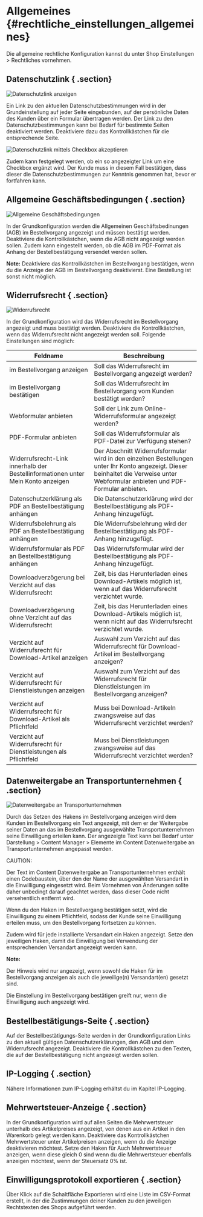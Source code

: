 # Allgemeines {#rechtliche_einstellungen_allgemeines}

Die allgemeine rechtliche Konfiguration kannst du unter Shop Einstellungen \> Rechtliches vornehmen.

## Datenschutzlink { .section}

![](Bilder/Abb032_DatenschutzlinkAnzeigen.png "Datenschutzlink anzeigen")

Ein Link zu den aktuellen Datenschutzbestimmungen wird in der Grundeinstellung auf jeder Seite eingebunden, auf der persönliche Daten des Kunden über ein Formular übertragen werden. Der Link zu den Datenschutzbestimmungen kann bei Bedarf für bestimmte Seiten deaktiviert werden. Deaktiviere dazu das Kontrollkästchen für die entsprechende Seite.

![](Bilder/Abb033_DatenschutzlinkMittelsCheckboxAkzeptieren.png "Datenschutzlink mittels Checkbox akzeptieren")

Zudem kann festgelegt werden, ob ein so angezeigter Link um eine Checkbox ergänzt wird. Der Kunde muss in diesem Fall bestätigen, dass dieser die Datenschutzbestimmungen zur Kenntnis genommen hat, bevor er fortfahren kann.

## Allgemeine Geschäftsbedingungen { .section}

![](Bilder/Abb034_AllgemeineGeschaeftsbedingungen.png "Allgemeine Geschäftsbedingungen")

In der Grundkonfiguration werden die Allgemeinen Geschäftsbedinungen \(AGB\) im Bestellvorgang angezeigt und müssen bestätigt werden. Deaktiviere die Kontrollkästchen, wenn die AGB nicht angezeigt werden sollen. Zudem kann eingestellt werden, ob die AGB im PDF-Format als Anhang der Bestellbestätigung versendet werden sollen.

**Note:** Deaktiviere das Kontrollkästchen im Bestellvorgang bestätigen, wenn du die Anzeige der AGB im Bestellvorgang deaktivierst. Eine Bestellung ist sonst nicht möglich.

## Widerrufsrecht { .section}

![](Bilder/Abb035_Widerrufsrecht.png "Widerrufsrecht")

In der Grundkonfiguration wird das Widerrufsrecht im Bestellvorgang angezeigt und muss bestätigt werden. Deaktiviere die Kontrollkästchen, wenn das Widerrufsrecht nicht angezeigt werden soll. Folgende Einstellungen sind möglich:

|Feldname|Beschreibung|
|--------|------------|
|im Bestellvorgang anzeigen|Soll das Widerrufsrecht im Bestellvorgang angezeigt werden?|
|im Bestellvorgang bestätigen|Soll das Widerrufsrecht im Bestellvorgang vom Kunden bestätigt werden?|
|Webformular anbieten|Soll der Link zum Online-Widerrufsformular angezeigt werden?|
|PDF-Formular anbieten|Soll das Widerrufsformular als PDF-Datei zur Verfügung stehen?|
|Widerrufsrecht-Link innerhalb der Bestellinformationen unter Mein Konto anzeigen|Der Abschnitt Widerrufsformular wird in den einzelnen Bestellungen unter Ihr Konto angezeigt. Dieser beinhaltet die Verweise unter Webformular anbieten und PDF-Formular anbieten.|
|Datenschutzerklärung als PDF an Bestellbestätigung anhängen|Die Datenschutzerklärung wird der Bestellbestätigung als PDF-Anhang hinzugefügt.|
|Widerrufsbelehrung als PDF an Bestellbestätigung anhängen|Die Widerrufsbelehrung wird der Bestellbestätigung als PDF-Anhang hinzugefügt.|
|Widerrufsformular als PDF an Bestellbestätigung anhängen|Das Widerrufsformular wird der Bestellbestätigung als PDF-Anhang hinzugefügt.|
|Downloadverzögerung bei Verzicht auf das Widerrufsrecht|Zeit, bis das Herunterladen eines Download-Artikels möglich ist, wenn auf das Widerrufsrecht verzichtet wurde.|
|Downloadverzögerung ohne Verzicht auf das Widerrufsrecht|Zeit, bis das Herunterladen eines Download-Artikels möglich ist, wenn nicht auf das Widerrufsrecht verzichtet wurde.|
|Verzicht auf Widerrufsrecht für Download-Artikel anzeigen|Auswahl zum Verzicht auf das Widerrufsrecht für Download-Artikel im Bestellvorgang anzeigen?|
|Verzicht auf Widerrufsrecht für Dienstleistungen anzeigen|Auswahl zum Verzicht auf das Widerrufsrecht für Dienstleistungen im Bestellvorgang anzeigen?|
|Verzicht auf Widerrufsrecht für Download-Artikel als Pflichtfeld|Muss bei Download-Artikeln zwangsweise auf das Widerrufsrecht verzichtet werden?|
|Verzicht auf Widerrufsrecht für Dienstleistungen als Pflichtfeld|Muss bei Dienstleistungen zwangsweise auf das Widerrufsrecht verzichtet werden?|

## Datenweitergabe an Transportunternehmen { .section}

![](Bilder/Abb036_DatenweitergabeAnTransportunternehmen.png "Datenweitergabe an Transportunternehmen")

Durch das Setzen des Hakens im Bestellvorgang anzeigen wird dem Kunden im Bestellvorgang ein Text angezeigt, mit dem er der Weitergabe seiner Daten an das im Bestellvorgang ausgewählte Transportunternehmen seine Einwilligung erteilen kann. Der angezeigte Text kann bei Bedarf unter Darstellung \> Content Manager \> Elemente im Content Datenweitergabe an Transportunternehmen angepasst werden.

CAUTION:

Der Text im Content Datenweitergabe an Transportunternehmen enthält einen Codebaustein, über den der Name der ausgewählten Versandart in die Einwilligung eingesetzt wird. Beim Vornehmen von Änderungen sollte daher unbedingt darauf geachtet werden, dass dieser Code nicht versehentlich entfernt wird.

Wenn du den Haken im Bestellvorgang bestätigen setzt, wird die Einwilligung zu einem Pflichtfeld, sodass der Kunde seine Einwilligung erteilen muss, um den Bestellvorgang fortsetzen zu können.

Zudem wird für jede installierte Versandart ein Haken angezeigt. Setze den jeweiligen Haken, damit die Einwilligung bei Verwendung der entsprechenden Versandart angezeigt werden kann.

**Note:**

Der Hinweis wird nur angezeigt, wenn sowohl die Haken für im Bestellvorgang anzeigen als auch die jeweilige\(n\) Versandart\(en\) gesetzt sind.

Die Einstellung im Bestellvorgang bestätigen greift nur, wenn die Einwilligung auch angezeigt wird.

## Bestellbestätigungs-Seite { .section}

Auf der Bestellbestätigungs-Seite werden in der Grundkonfiguration Links zu den aktuell gültigen Datenschutzerklärungen, den AGB und dem Widerrufsrecht angezeigt. Deaktiviere die Kontrollkästchen zu den Texten, die auf der Bestellbestätigung nicht angezeigt werden sollen.

## IP-Logging { .section}

Nähere Informationen zum IP-Logging erhältst du im Kapitel IP-Logging.

## Mehrwertsteuer-Anzeige { .section}

In der Grundkonfiguration wird auf allen Seiten die Mehrwertsteuer unterhalb des Artikelpreises angezeigt, von denen aus ein Artikel in den Warenkorb gelegt werden kann. Deaktiviere das Kontrollkästchen Mehrwertsteuer unter Artikelpreisen anzeigen, wenn du die Anzeige deaktivieren möchtest. Setze den Haken für Auch Mehrwertsteuer anzeigen, wenn diese gleich 0 sind wenn du die Mehrwertsteuer ebenfalls anzeigen möchtest, wenn der Steuersatz 0% ist.

## Einwilligungsprotokoll exportieren { .section}

Über Klick auf die Schaltfläche Exportieren wird eine Liste im CSV-Format erstellt, in der die Zustimmungen deiner Kunden zu den jeweiligen Rechtstexten des Shops aufgeführt werden.



